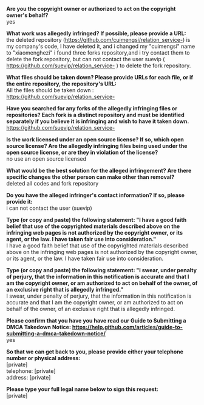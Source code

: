 **Are you the copyright owner or authorized to act on the copyright owner's behalf?**  
yes

**What work was allegedly infringed? If possible, please provide a URL:**  
the deleted repository (https://github.com/cuimengsi/relation_service-) is my company's code, I have deleted it, and i changed my "cuimengsi" name to "xiaomenghezi"
i found three forks repository,and i try contact them to delete the fork repository, but can not contact the user suevip ( https://github.com/suevip/relation_service- ) to delete the fork repository.

**What files should be taken down? Please provide URLs for each file, or if the entire repository, the repository's URL:**  
All the files should be taken down : https://github.com/suevip/relation_service-

**Have you searched for any forks of the allegedly infringing files or repositories? Each fork is a distinct repository and must be identified separately if you believe it is infringing and wish to have it taken down.**  
https://github.com/suevip/relation_service-

**Is the work licensed under an open source license? If so, which open source license? Are the allegedly infringing files being used under the open source license, or are they in violation of the license?**  
no use an open source licensed

**What would be the best solution for the alleged infringement? Are there specific changes the other person can make other than removal?**  
deleted all codes and fork repository

**Do you have the alleged infringer's contact information? If so, please provide it:**  
i can not contact the user (suevip)

**Type (or copy and paste) the following statement: "I have a good faith belief that use of the copyrighted materials described above on the infringing web pages is not authorized by the copyright owner, or its agent, or the law. I have taken fair use into consideration."**  
I have a good faith belief that use of the copyrighted materials described above on the infringing web pages is not authorized by the copyright owner, or its agent, or the law. I have taken fair use into consideration.

**Type (or copy and paste) the following statement: "I swear, under penalty of perjury, that the information in this notification is accurate and that I am the copyright owner, or am authorized to act on behalf of the owner, of an exclusive right that is allegedly infringed."**  
I swear, under penalty of perjury, that the information in this notification is accurate and that I am the copyright owner, or am authorized to act on behalf of the owner, of an exclusive right that is allegedly infringed.

**Please confirm that you have you have read our Guide to Submitting a DMCA Takedown Notice: https://help.github.com/articles/guide-to-submitting-a-dmca-takedown-notice/**  
yes

**So that we can get back to you, please provide either your telephone number or physical address:**  
[private]  
telephone: [private]  
address: [private]  

**Please type your full legal name below to sign this request:**  
[private]  
